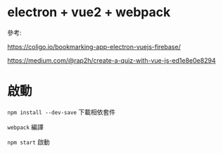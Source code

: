# electron + vue2 + webpack

參考:

https://coligo.io/bookmarking-app-electron-vuejs-firebase/

https://medium.com/@rap2h/create-a-quiz-with-vue-js-ed1e8e0e8294


# 啟動

`npm install --dev-save` 下載相依套件

`webpack` 編譯

`npm start` 啟動
